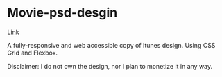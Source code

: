 # Movie-psd-desgin

[Link](https://serhii12.github.io/myTunes-project/)

A fully-responsive and web accessible copy of Itunes design. Using CSS Grid and Flexbox. 

Disclaimer: I do not own the design, nor I plan to monetize it in any way.
